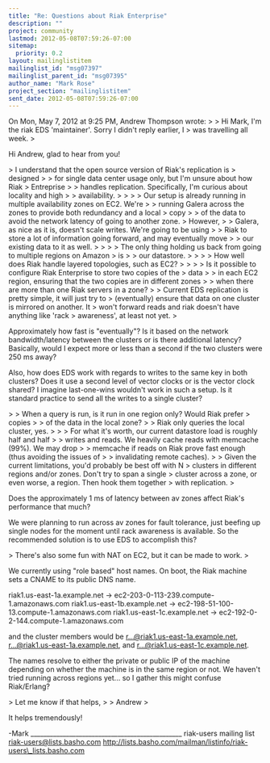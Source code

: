 ```yaml
---
title: "Re: Questions about Riak Enterprise"
description: ""
project: community
lastmod: 2012-05-08T07:59:26-07:00
sitemap:
  priority: 0.2
layout: mailinglistitem
mailinglist_id: "msg07397"
mailinglist_parent_id: "msg07395"
author_name: "Mark Rose"
project_section: "mailinglistitem"
sent_date: 2012-05-08T07:59:26-07:00
---
```



On Mon, May 7, 2012 at 9:25 PM, Andrew Thompson  wrote:
&gt;
&gt; Hi Mark, I'm the riak EDS 'maintainer'. Sorry I didn't reply earlier, I
&gt; was travelling all week.
&gt;

Hi Andrew, glad to hear from you!

&gt; I understand that the open source version of Riak's replication is
&gt; designed
&gt; &gt; for single data center usage only, but I'm unsure about how Riak
&gt; Entreprise
&gt; &gt; handles replication. Specifically, I'm curious about locality and high
&gt; &gt; availability.
&gt; &gt;
&gt; &gt; Our setup is already running in multiple availability zones on EC2. We're
&gt; &gt; running Galera across the zones to provide both redundancy and a local
&gt; copy
&gt; &gt; of the data to avoid the network latency of going to another zone.
&gt; However,
&gt; &gt; Galera, as nice as it is, doesn't scale writes. We're going to be using
&gt; &gt; Riak to store a lot of information going forward, and may eventually move
&gt; &gt; our existing data to it as well.
&gt; &gt;
&gt; &gt; The only thing holding us back from going to multiple regions on Amazon
&gt; is
&gt; &gt; our datastore.
&gt; &gt;
&gt; &gt; How well does Riak handle layered topologies, such as EC2?
&gt; &gt;
&gt; &gt; Is it possible to configure Riak Enterprise to store two copies of the
&gt; data
&gt; &gt; in each EC2 region, ensuring that the two copies are in different zones
&gt; &gt; when there are more than one Riak servers in a zone?
&gt;
&gt; Current EDS replication is pretty simple, it will just try to
&gt; (eventually) ensure that data on one cluster is mirrored on another. It
&gt; won't forward reads and riak doesn't have anything like 'rack
&gt; awareness', at least not yet.
&gt;

Approximately how fast is "eventually"? Is it based on the network
bandwidth/latency between the clusters or is there additional latency?
Basically, would I expect more or less than a second if the two clusters
were 250 ms away?

Also, how does EDS work with regards to writes to the same key in both
clusters? Does it use a second level of vector clocks or is the vector
clock shared? I imagine last-one-wins wouldn't work in such a setup. Is it
standard practice to send all the writes to a single cluster?


&gt; &gt; When a query is run, is it run in one region only? Would Riak prefer
&gt; copies
&gt; &gt; of the data in the local zone?
&gt;
&gt; Riak only queries the local cluster, yes.
&gt;
&gt; &gt; For what it's worth, our current datastore load is roughly half and half
&gt; &gt; writes and reads. We heavily cache reads with memcache (99%). We may drop
&gt; &gt; memcache if reads on Riak prove fast enough (thus avoiding the issues of
&gt; &gt; invalidating remote caches).
&gt;
&gt; Given the current limitations, you'd probably be best off with N
&gt; clusters in different regions and/or zones. Don't try to span a single
&gt; cluster across a zone, or even worse, a region. Then hook them together
&gt; with replication.
&gt;

Does the approximately 1 ms of latency between av zones affect Riak's
performance that much?

We were planning to run across av zones for fault tolerance, just beefing
up single nodes for the moment until rack awareness is available. So the
recommended solution is to use EDS to accomplish this?


&gt; There's also some fun with NAT on EC2, but it can be made to work.
&gt;

We currently using "role based" host names. On boot, the Riak machine sets
a CNAME to its public DNS name.

riak1.us-east-1a.example.net -&gt; ec2-203-0-113-239.compute-1.amazonaws.com
riak1.us-east-1b.example.net -&gt; ec2-198-51-100-13.compute-1.amazonaws.com
riak1.us-east-1c.example.net -&gt; ec2-192-0-2-144.compute-1.amazonaws.com

and the cluster members would be r...@riak1.us-east-1a.example.net,
r...@riak1.us-east-1a.example.net, and r...@riak1.us-east-1c.example.net.

The names resolve to either the private or public IP of the machine
depending on whether the machine is in the same region or not. We haven't
tried running across regions yet... so I gather this might confuse
Riak/Erlang?


&gt; Let me know if that helps,
&gt;
&gt; Andrew
&gt;

It helps tremendously!

-Mark
\_\_\_\_\_\_\_\_\_\_\_\_\_\_\_\_\_\_\_\_\_\_\_\_\_\_\_\_\_\_\_\_\_\_\_\_\_\_\_\_\_\_\_\_\_\_\_
riak-users mailing list
riak-users@lists.basho.com
http://lists.basho.com/mailman/listinfo/riak-users\_lists.basho.com

